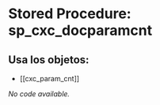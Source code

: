 # Stored Procedure: sp_cxc_docparamcnt

## Usa los objetos:
- [[cxc_param_cnt]]

*No code available.*
